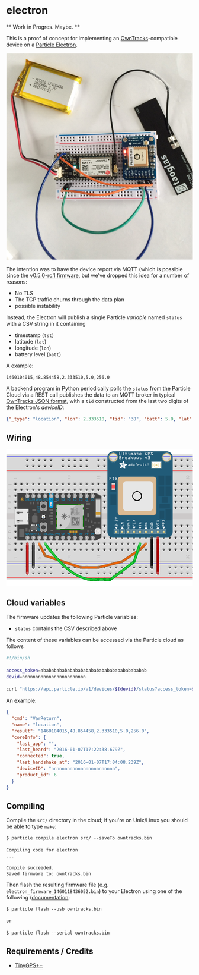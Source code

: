 # electron

** Work in Progres. Maybe. **

This is a proof of concept for implementing an [OwnTracks]-compatible device on a [Particle Electron](https://docs.particle.io/datasheets/electron-datasheet/).

![Electron with GPS](assets/electron.jpg)

The intention was to have the device report via MQTT (which is possible since the [v0.5.0-rc.1 firmware](https://github.com/spark/firmware/releases), but we've dropped this idea for a number of reasons:

* No TLS 
* The TCP traffic churns through the data plan
* possible instability

Instead, the Electron will publish a single Particle _variable_ named `status` with a CSV string in it containing

* timestamp (`tst`)
* latitude (`lat`)
* longitude (`lon`)
* battery level (`batt`)

A example:

```
1460104015,48.854458,2.333510,5.0,256.0
```

A backend program in Python periodically polls the `status` from the Particle Cloud via a REST call publishes the data to an MQTT broker in typical [OwnTracks JSON format](http://owntracks.org/booklet/tech/json/), with a `tid` constructed from the last two digits of the Electron's _deviceID_:

```json
{"_type": "location", "lon": 2.333510, "tid": "38", "batt": 5.0, "lat": 48.854458, "tst": 1460104015}
```

## Wiring


![Electron with GPS](assets/electron-gps_bb.png)


## Cloud variables

The firmware updates the following Particle variables:

* `status` contains the CSV described above

The content of these variables can be accessed via the Particle cloud as follows

```sh
#!/bin/sh

access_token=abababababababababababababababababababab
devid=nnnnnnnnnnnnnnnnnnnnnnnn

curl "https://api.particle.io/v1/devices/${devid}/status?access_token=${access_token}"
```

An example:

```json
{
  "cmd": "VarReturn",
  "name": "location",
  "result": "1460104015,48.854458,2.333510,5.0,256.0",
  "coreInfo": {
    "last_app": "",
    "last_heard": "2016-01-07T17:22:38.679Z",
    "connected": true,
    "last_handshake_at": "2016-01-07T17:04:08.239Z",
    "deviceID": "nnnnnnnnnnnnnnnnnnnnnnnn",
    "product_id": 6
  }
}
```

## Compiling

Compile the `src/` directory in the cloud; if you're on Unix/Linux you should be able to type `make`:

```
$ particle compile electron src/ --saveTo owntracks.bin

Compiling code for electron
...

Compile succeeded.
Saved firmware to: owntracks.bin
```

Then flash the resulting firmware file (e.g. `electron_firmware_1460118436052.bin`) to your Electron using one of the following ([documentation](https://docs.particle.io/guide/tools-and-features/cli/core/#flashing-over-serial-for-the-electron):

```
$ particle flash --usb owntracks.bin

or

$ particle flash --serial owntracks.bin
```

## Requirements / Credits

* [TinyGPS++](https://github.com/codegardenllc/tiny_gps_plus)

  [OwnTracks]: http://owntracks.org
